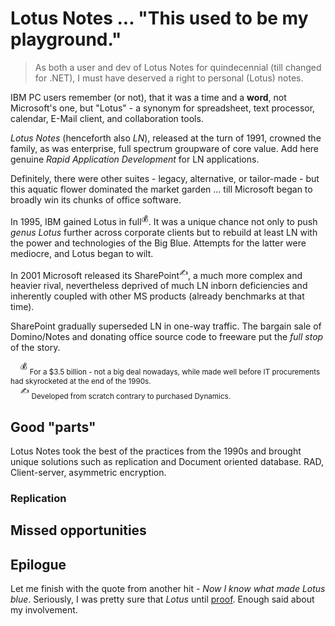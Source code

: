 # Lotus Notes ... "This used to be my playground."

> As both a user and dev of Lotus Notes for quindecennial (till changed for .NET), I must have deserved a right to personal (Lotus) notes.

IBM PC users remember (or not), that it was a time and a **word**, not Microsoft's one, but "Lotus" - a synonym for spreadsheet, text processor, calendar, E-Mail client, and collaboration tools.

_Lotus Notes_ (henceforth also _LN_), released at the turn of 1991, crowned the family, as was enterprise, full spectrum groupware of core value. Add here genuine _Rapid Application Development_ for LN applications.

Definitely, there were other suites - legacy, alternative, or tailor-made - but this aquatic flower dominated the market garden ... till Microsoft began to broadly win its chunks of office software.

In 1995, IBM gained Lotus in full<sup>:moneybag:</sup>. It was a unique chance not only to push _genus_ _Lotus_ further across corporate clients but to rebuild at least LN with the power and technologies of the Big Blue. Attempts for the latter were mediocre, and Lotus began to wilt. 

In 2001 Microsoft released its SharePoint<sup>:writing_hand:</sup>, a much more complex and heavier rival, nevertheless deprived of much LN inborn deficiencies and inherently coupled with other MS products (already benchmarks at that time). 

SharePoint gradually superseded LN in one-way traffic. The bargain sale of Domino/Notes and donating office source code to freeware put the _full stop_ of the story. 

&nbsp;&nbsp;&nbsp;&nbsp;<sup>:moneybag:</sup> <sub>For a $3.5 billion - not a big deal nowadays, while made well before IT procurements had skyrocketed at the end of the 1990s.</sub>\
&nbsp;&nbsp;&nbsp;&nbsp;<sup>:writing_hand:</sup> <sub>Developed from scratch contrary to purchased Dynamics.</sub>

## Good "parts"

Lotus Notes took the best of the practices from the 1990s and brought unique solutions such as replication and Document oriented database. RAD, Client-server, asymmetric encryption.

### Replication

## Missed opportunities


## Epilogue

Let me finish with the quote from another hit - _Now I know what made Lotus blue_. Seriously, I was pretty sure that _Lotus_ until [proof](https://en.wikipedia.org/wiki/Now_I_Know_What_Made_Otis_Blue). Enough said about my involvement.


